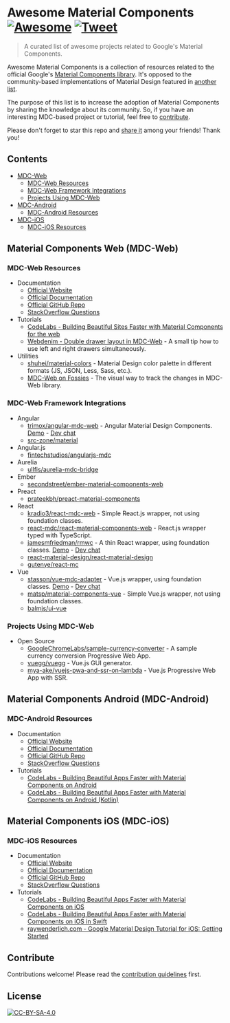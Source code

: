 # Awesome Material Components [![Awesome](https://awesome.re/badge.svg)](https://awesome.re) [![Tweet](https://img.shields.io/twitter/url/http/shields.io.svg?style=social)](https://twitter.com/intent/tweet?text=Check%20out%20Awesome%20Material%20Components%20-%20curated%20list%20of%20projects%20based%20on%20Google%27s%20Material%20Components%20%E2%86%92&url=https://github.com/webdenim/awesome-material-components&via=webdenim&hashtags=materialdesign,frontend,webdesign,webdev,mobiledev,androiddev,iosdev)

> A curated list of awesome projects related to Google's Material Components.

Awesome Material Components is a collection of resources related to the official Google's
[Material Components library](https://material.io/components/). It's opposed to the community-based
implementations of Material Design featured in
[another list](https://github.com/sachin1092/awesome-material).

The purpose of this list is to increase the adoption of Material Components by sharing
the knowledge about its community. So, if you have an interesting MDC-based project or tutorial,
feel free to [contribute](CONTRIBUTING.md).

Please don't forget to star this repo and
[share it](https://twitter.com/intent/tweet?text=Check%20out%20Awesome%20Material%20Components%20-%20curated%20list%20of%20projects%20based%20on%20Google%27s%20Material%20Components%20%E2%86%92&url=https://github.com/webdenim/awesome-material-components&via=webdenim&hashtags=materialdesign,frontend,webdesign,webdev,mobiledev,androiddev,iosdev)
among your friends! Thank you!

## Contents

- [MDC-Web](#material-components-web-mdc-web)
  - [MDC-Web Resources](#mdc-web-resources)
  - [MDC-Web Framework Integrations](#mdc-web-framework-integrations)
  - [Projects Using MDC-Web](#projects-using-mdc-web)
- [MDC-Android](#material-components-android-mdc-android)
  - [MDC-Android Resources](#mdc-android-resources)
- [MDC-iOS](#material-components-ios-mdc-ios)
  - [MDC-iOS Resources](#mdc-ios-resources)

## Material Components Web (MDC-Web)

### MDC-Web Resources

- Documentation
  - [Official Website](https://material.io/components/web/)
  - [Official Documentation](https://material.io/components/web/docs/)
  - [Official GitHub Repo](https://github.com/material-components/material-components-web)
  - [StackOverflow Questions](https://stackoverflow.com/questions/tagged/material-components+web)
- Tutorials
  - [CodeLabs - Building Beautiful Sites Faster with Material Components for the web](https://codelabs.developers.google.com/codelabs/mdc-web/index.html)
  - [Webdenim - Double drawer layout in MDC-Web](https://www.webdenim.io/blog/mdc-web-double-drawer-layout/) - A small tip how to use left and right drawers simultaneously.
- Utilities
  - [shuhei/material-colors](https://github.com/shuhei/material-colors) - Material Design color palette in different formats (JS, JSON, Less, Sass, etc.).
  - [MDC-Web on Fossies](https://fossies.org/diffs/material-components-web/) - The visual way to track the changes in MDC-Web library.

### MDC-Web Framework Integrations

* Angular
  - [trimox/angular-mdc-web](https://github.com/trimox/angular-mdc-web) - Angular Material Design Components.
  [Demo](https://trimox.github.io/angular-mdc-web) - [Dev chat](https://gitter.im/angular-mdc/Lobby)
  - [src-zone/material](https://github.com/src-zone/material)
* Angular.js
  - [fintechstudios/angularjs-mdc](https://github.com/fintechstudios/angularjs-mdc)
* Aurelia
  - [ullfis/aurelia-mdc-bridge](https://github.com/ullfis/aurelia-mdc-bridge)
* Ember
  - [secondstreet/ember-material-components-web](https://github.com/secondstreet/ember-material-components-web)
* Preact
  - [prateekbh/preact-material-components](https://github.com/prateekbh/preact-material-components)
* React
  - [kradio3/react-mdc-web](https://github.com/kradio3/react-mdc-web) - Simple React.js wrapper, not using foundation classes.
  - [react-mdc/react-material-components-web](https://github.com/react-mdc/react-material-components-web) - React.js wrapper typed with TypeScript.
  - [jamesmfriedman/rmwc](https://github.com/jamesmfriedman/rmwc) - A thin React wrapper, using foundation classes.
  [Demo](https://jamesmfriedman.github.io/rmwc/) - [Dev chat](https://gitter.im/react-material-web-components/Lobby)
  - [react-material-design/react-material-design](https://github.com/react-material-design/react-material-design)
  - [gutenye/react-mc](https://github.com/gutenye/react-mc)
* Vue
  - [stasson/vue-mdc-adapter](https://github.com/stasson/vue-mdc-adapter) - Vue.js wrapper, using foundation classes.
  [Demo](https://stasson.github.io/vue-mdc-adapter) - [Dev chat](https://gitter.im/vue-mdc-adapter/Lobby)
  - [matsp/material-components-vue](https://github.com/matsp/material-components-vue) - Simple Vue.js wrapper, not using foundation classes.
  - [balmjs/ui-vue](https://github.com/balmjs/ui-vue)

### Projects Using MDC-Web

- Open Source
  - [GoogleChromeLabs/sample-currency-converter](https://github.com/GoogleChromeLabs/sample-currency-converter) - A sample currency conversion Progressive Web App.
  - [vuegg/vuegg](https://github.com/vuegg/vuegg) - Vue.js GUI generator.
  - [mya-ake/vuejs-pwa-and-ssr-on-lambda](https://github.com/mya-ake/vuejs-pwa-and-ssr-on-lambda) - Vue.js Progressive Web App with SSR.

## Material Components Android (MDC-Android)

### MDC-Android Resources

- Documentation
  - [Official Website](https://material.io/components/android/)
  - [Official Documentation](https://material.io/components/android/docs/)
  - [Official GitHub Repo](https://github.com/material-components/material-components-android/blob/master/docs/index.md)
  - [StackOverflow Questions](https://stackoverflow.com/questions/tagged/material-components+android)
- Tutorials
  - [CodeLabs - Building Beautiful Apps Faster with Material Components on Android](https://codelabs.developers.google.com/codelabs/mdc-android/index.html)
  - [CodeLabs - Building Beautiful Apps Faster with Material Components on Android (Kotlin)](https://codelabs.developers.google.com/codelabs/mdc-android-kotlin/index.html)

## Material Components iOS (MDC-iOS)

### MDC-iOS Resources

- Documentation
  - [Official Website](https://material.io/components/ios/)
  - [Official Documentation](https://material.io/components/ios/docs/)
  - [Official GitHub Repo](https://github.com/material-components/material-components-ios)
  - [StackOverflow Questions](https://stackoverflow.com/questions/tagged/material-components+ios)
- Tutorials
  - [CodeLabs - Building Beautiful Apps Faster with Material Components on iOS](https://codelabs.developers.google.com/codelabs/mdc-ios/index.html)
  - [CodeLabs - Building Beautiful Apps Faster with Material Components on iOS in Swift](https://codelabs.developers.google.com/codelabs/mdc-ios-swift/index.html)
  - [raywenderlich.com - Google Material Design Tutorial for iOS: Getting Started](https://www.raywenderlich.com/170353/introduction-google-material-design-ios)

## Contribute

Contributions welcome! Please read the [contribution guidelines](CONTRIBUTING.md) first.

## License

[![CC-BY-SA-4.0](https://mirrors.creativecommons.org/presskit/buttons/80x15/svg/by-sa.svg)](https://creativecommons.org/licenses/by-sa/4.0/legalcode)
